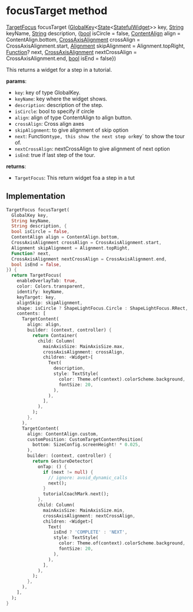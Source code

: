 


# focusTarget method








[TargetFocus](https://pub.dev/documentation/tutorial_coach_mark/1.2.9/tutorial_coach_mark/TargetFocus-class.html) focusTarget
([GlobalKey](https://api.flutter.dev/flutter/widgets/GlobalKey-class.html)&lt;[State](https://api.flutter.dev/flutter/widgets/State-class.html)&lt;[StatefulWidget](https://api.flutter.dev/flutter/widgets/StatefulWidget-class.html)>> key, [String](https://api.flutter.dev/flutter/dart-core/String-class.html) keyName, [String](https://api.flutter.dev/flutter/dart-core/String-class.html) description, {[bool](https://api.flutter.dev/flutter/dart-core/bool-class.html) isCircle = false, [ContentAlign](https://pub.dev/documentation/tutorial_coach_mark/1.2.9/tutorial_coach_mark/ContentAlign.html) align = ContentAlign.bottom, [CrossAxisAlignment](https://api.flutter.dev/flutter/rendering/CrossAxisAlignment.html) crossAlign = CrossAxisAlignment.start, [Alignment](https://api.flutter.dev/flutter/painting/Alignment-class.html) skipAlignment = Alignment.topRight, [Function](https://api.flutter.dev/flutter/dart-core/Function-class.html)? next, [CrossAxisAlignment](https://api.flutter.dev/flutter/rendering/CrossAxisAlignment.html) nextCrossAlign = CrossAxisAlignment.end, [bool](https://api.flutter.dev/flutter/dart-core/bool-class.html) isEnd = false})





<p>This returns a widget for a step in a tutorial.</p>
<p><strong>params</strong>:</p>
<ul>
<li><code>key</code>: key of type GlobalKey.</li>
<li><code>keyName</code>: key where the widget shows.</li>
<li><code>description</code>: description of the step.</li>
<li><code>isCircle</code>: bool to specify if circle</li>
<li><code>align</code>: align of type ContentAlign to align button.</li>
<li><code>crossAlign</code>: Cross align axes</li>
<li><code>skipAlignment</code>: to give alignment of skip option</li>
<li><code>next</code>: Function<code>type, this show the next step or</code>key` to show the tour of.</li>
<li><code>nextCrossAlign</code>: nextCrossAlign to give alignment of next option</li>
<li><code>isEnd</code>: true if last step of the tour.</li>
</ul>
<p><strong>returns</strong>:</p>
<ul>
<li><code>TargetFocus</code>: This return widget foa a step in a tut</li>
</ul>



## Implementation

```dart
TargetFocus focusTarget(
  GlobalKey key,
  String keyName,
  String description, {
  bool isCircle = false,
  ContentAlign align = ContentAlign.bottom,
  CrossAxisAlignment crossAlign = CrossAxisAlignment.start,
  Alignment skipAlignment = Alignment.topRight,
  Function? next,
  CrossAxisAlignment nextCrossAlign = CrossAxisAlignment.end,
  bool isEnd = false,
}) {
  return TargetFocus(
    enableOverlayTab: true,
    color: Colors.transparent,
    identify: keyName,
    keyTarget: key,
    alignSkip: skipAlignment,
    shape: isCircle ? ShapeLightFocus.Circle : ShapeLightFocus.RRect,
    contents: [
      TargetContent(
        align: align,
        builder: (context, controller) {
          return Container(
            child: Column(
              mainAxisSize: MainAxisSize.max,
              crossAxisAlignment: crossAlign,
              children: <Widget>[
                Text(
                  description,
                  style: TextStyle(
                    color: Theme.of(context).colorScheme.background,
                    fontSize: 20,
                  ),
                ),
              ],
            ),
          );
        },
      ),
      TargetContent(
        align: ContentAlign.custom,
        customPosition: CustomTargetContentPosition(
          bottom: SizeConfig.screenHeight! * 0.025,
        ),
        builder: (context, controller) {
          return GestureDetector(
            onTap: () {
              if (next != null) {
                // ignore: avoid_dynamic_calls
                next();
              }
              tutorialCoachMark.next();
            },
            child: Column(
              mainAxisSize: MainAxisSize.min,
              crossAxisAlignment: nextCrossAlign,
              children: <Widget>[
                Text(
                  isEnd ? 'COMPLETE' : 'NEXT',
                  style: TextStyle(
                    color: Theme.of(context).colorScheme.background,
                    fontSize: 20,
                  ),
                ),
              ],
            ),
          );
        },
      ),
    ],
  );
}
```







